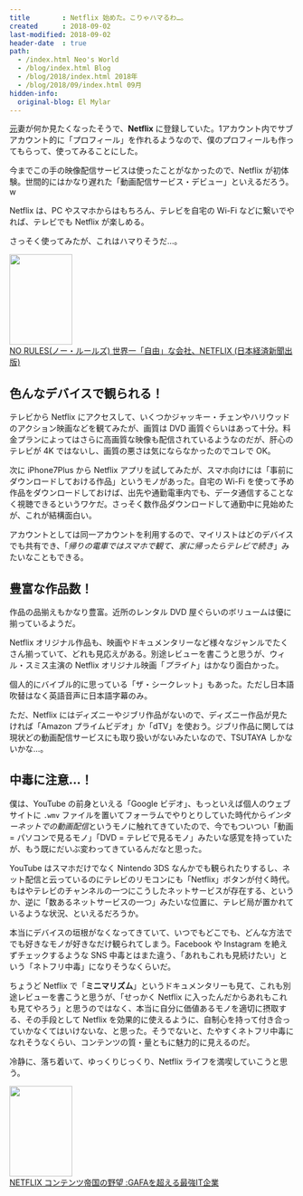 ```yaml
---
title        : Netflix 始めた。こりゃハマるわ…。
created      : 2018-09-02
last-modified: 2018-09-02
header-date  : true
path:
  - /index.html Neo's World
  - /blog/index.html Blog
  - /blog/2018/index.html 2018年
  - /blog/2018/09/index.html 09月
hidden-info:
  original-blog: El Mylar
---
```


<ins datetime="2021-03-26T00:00Z">元</ins>妻が何か見たくなったそうで、**Netflix** に登録していた。1アカウント内でサブアカウント的に「プロフィール」を作れるようなので、僕のプロフィールも作ってもらって、使ってみることにした。

今までこの手の映像配信サービスは使ったことがなかったので、Netflix が初体験。世間的にはかなり遅れた「動画配信サービス・デビュー」といえるだろう。w

Netflix は、PC やスマホからはもちろん、テレビを自宅の Wi-Fi などに繋いでやれば、テレビでも Netflix が楽しめる。

さっそく使ってみたが、これはハマりそうだ…。

<div class="ad-amazon">
  <div class="ad-amazon-image">
    <a href="https://www.amazon.co.jp/dp/B08LDBNG74?tag=neos21-22&amp;linkCode=osi&amp;th=1&amp;psc=1">
      <img src="https://m.media-amazon.com/images/I/41arMDgWluL._SL160_.jpg" width="111" height="160">
    </a>
  </div>
  <div class="ad-amazon-info">
    <div class="ad-amazon-title">
      <a href="https://www.amazon.co.jp/dp/B08LDBNG74?tag=neos21-22&amp;linkCode=osi&amp;th=1&amp;psc=1">NO RULES(ノー・ルールズ) 世界一「自由」な会社、NETFLIX (日本経済新聞出版)</a>
    </div>
  </div>
</div>

## 色んなデバイスで観られる！

テレビから Netflix にアクセスして、いくつかジャッキー・チェンやハリウッドのアクション映画などを観てみたが、画質は DVD 画質ぐらいはあって十分。料金プランによってはさらに高画質な映像も配信されているようなのだが、肝心のテレビが 4K ではないし、画質の悪さは気にならなかったのでコレで OK。

次に iPhone7Plus から Netflix アプリを試してみたが、スマホ向けには「事前にダウンロードしておける作品」というモノがあった。自宅の Wi-Fi を使って予め作品をダウンロードしておけば、出先や通勤電車内でも、データ通信することなく視聴できるというワケだ。さっそく数作品ダウンロードして通勤中に見始めたが、これが結構面白い。

アカウントとしては同一アカウントを利用するので、マイリストはどのデバイスでも共有でき、「*帰りの電車ではスマホで観て、家に帰ったらテレビで続き*」みたいなこともできる。

## 豊富な作品数！

作品の品揃えもかなり豊富。近所のレンタル DVD 屋ぐらいのボリュームは優に揃っているようだ。

Netflix オリジナル作品も、映画やドキュメンタリーなど様々なジャンルでたくさん揃っていて、どれも見応えがある。別途レビューを書こうと思うが、ウィル・スミス主演の Netflix オリジナル映画「*ブライト*」はかなり面白かった。

個人的にバイブル的に思っている「ザ・シークレット」もあった。ただし日本語吹替はなく英語音声に日本語字幕のみ。

ただ、Netflix にはディズニーやジブリ作品がないので、ディズニー作品が見たければ「Amazon プライムビデオ」か「dTV」を使おう。ジブリ作品に関しては現状どの動画配信サービスにも取り扱いがないみたいなので、TSUTAYA しかないかな…。

## 中毒に注意…！

僕は、YouTube の前身といえる「Google ビデオ」、もっといえば個人のウェブサイトに `.wmv` ファイルを置いてフォーラムでやりとりしていた時代から*インターネットでの動画配信*というモノに触れてきていたので、今でもついつい「動画 = パソコンで見るモノ」「DVD = テレビで見るモノ」みたいな感覚を持っていたが、もう既にだいぶ変わってきているんだなと思った。

YouTube はスマホだけでなく Nintendo 3DS なんかでも観られたりするし、ネット配信と云っているのにテレビのリモコンにも「Netflix」ボタンが付く時代。もはやテレビのチャンネルの一つにこうしたネットサービスが存在する、というか、逆に「数あるネットサービスの一つ」みたいな位置に、テレビ局が置かれているような状況、といえるだろうか。

本当にデバイスの垣根がなくなってきていて、いつでもどこでも、どんな方法ででも好きなモノが好きなだけ観られてしまう。Facebook や Instagram を絶えずチェックするような SNS 中毒とはまた違う、「あれもこれも見続けたい」という「ネトフリ中毒」になりそうなくらいだ。

ちょうど Netflix で「**ミニマリズム**」というドキュメンタリーも見て、これも別途レビューを書こうと思うが、「せっかく Netflix に入ったんだからあれもこれも見てやろう」と思うのではなく、本当に自分に価値あるモノを適切に摂取する、その手段として Netflix を効果的に使えるように、自制心を持って付き合っていかなくてはいけないな、と思った。そうでないと、たやすくネトフリ中毒になれそうなくらい、コンテンツの質・量ともに魅力的に見えるのだ。

冷静に、落ち着いて、ゆっくりじっくり、Netflix ライフを満喫していこうと思う。

<div class="ad-amazon">
  <div class="ad-amazon-image">
    <a href="https://www.amazon.co.jp/dp/4105071211?tag=neos21-22&amp;linkCode=osi&amp;th=1&amp;psc=1">
      <img src="https://m.media-amazon.com/images/I/51f6Lp2AsHL._SL160_.jpg" width="111" height="160">
    </a>
  </div>
  <div class="ad-amazon-info">
    <div class="ad-amazon-title">
      <a href="https://www.amazon.co.jp/dp/4105071211?tag=neos21-22&amp;linkCode=osi&amp;th=1&amp;psc=1">NETFLIX コンテンツ帝国の野望 :GAFAを超える最強IT企業</a>
    </div>
  </div>
</div>
